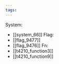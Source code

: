 ```yaml
---
tags:
---
```

System:
- [[system_66]]
Flag:
- [[flag_9477]]
- [[flag_9476]]
Fn:
- [[t4210_function3]]
- [[t4210_function9]]
